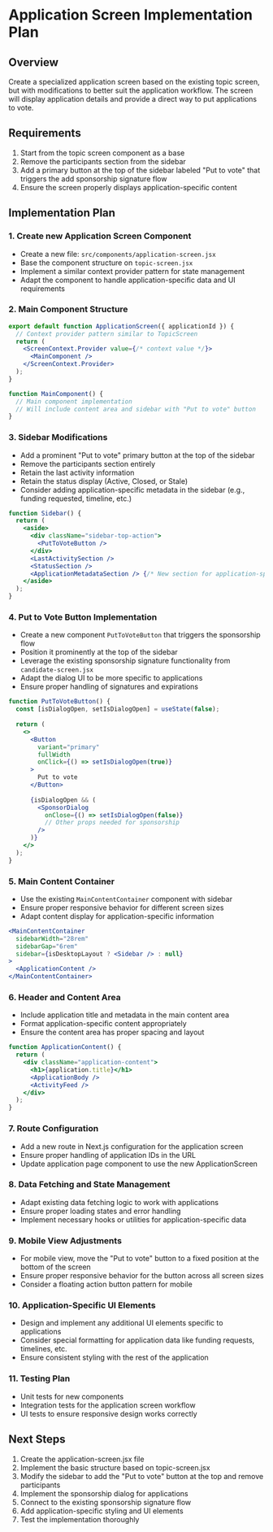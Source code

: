 # Application Screen Implementation Plan

## Overview
Create a specialized application screen based on the existing topic screen, but with modifications to better suit the application workflow. The screen will display application details and provide a direct way to put applications to vote.

## Requirements
1. Start from the topic screen component as a base
2. Remove the participants section from the sidebar
3. Add a primary button at the top of the sidebar labeled "Put to vote" that triggers the add sponsorship signature flow
4. Ensure the screen properly displays application-specific content

## Implementation Plan

### 1. Create new Application Screen Component
- Create a new file: `src/components/application-screen.jsx`
- Base the component structure on `topic-screen.jsx`
- Implement a similar context provider pattern for state management
- Adapt the component to handle application-specific data and UI requirements

### 2. Main Component Structure
```jsx
export default function ApplicationScreen({ applicationId }) {
  // Context provider pattern similar to TopicScreen
  return (
    <ScreenContext.Provider value={/* context value */}>
      <MainComponent />
    </ScreenContext.Provider>
  );
}

function MainComponent() {
  // Main component implementation
  // Will include content area and sidebar with "Put to vote" button
}
```

### 3. Sidebar Modifications
- Add a prominent "Put to vote" primary button at the top of the sidebar
- Remove the participants section entirely
- Retain the last activity information
- Retain the status display (Active, Closed, or Stale)
- Consider adding application-specific metadata in the sidebar (e.g., funding requested, timeline, etc.)

```jsx
function Sidebar() {
  return (
    <aside>
      <div className="sidebar-top-action">
        <PutToVoteButton />
      </div>
      <LastActivitySection />
      <StatusSection />
      <ApplicationMetadataSection /> {/* New section for application-specific info */}
    </aside>
  );
}
```

### 4. Put to Vote Button Implementation
- Create a new component `PutToVoteButton` that triggers the sponsorship flow
- Position it prominently at the top of the sidebar
- Leverage the existing sponsorship signature functionality from `candidate-screen.jsx`
- Adapt the dialog UI to be more specific to applications
- Ensure proper handling of signatures and expirations

```jsx
function PutToVoteButton() {
  const [isDialogOpen, setIsDialogOpen] = useState(false);
  
  return (
    <>
      <Button 
        variant="primary"
        fullWidth
        onClick={() => setIsDialogOpen(true)}
      >
        Put to vote
      </Button>
      
      {isDialogOpen && (
        <SponsorDialog 
          onClose={() => setIsDialogOpen(false)}
          // Other props needed for sponsorship
        />
      )}
    </>
  );
}
```

### 5. Main Content Container
- Use the existing `MainContentContainer` component with sidebar
- Ensure proper responsive behavior for different screen sizes
- Adapt content display for application-specific information

```jsx
<MainContentContainer
  sidebarWidth="28rem"
  sidebarGap="6rem"
  sidebar={isDesktopLayout ? <Sidebar /> : null}
>
  <ApplicationContent />
</MainContentContainer>
```

### 6. Header and Content Area
- Include application title and metadata in the main content area
- Format application-specific content appropriately
- Ensure the content area has proper spacing and layout

```jsx
function ApplicationContent() {
  return (
    <div className="application-content">
      <h1>{application.title}</h1>
      <ApplicationBody />
      <ActivityFeed />
    </div>
  );
}
```

### 7. Route Configuration
- Add a new route in Next.js configuration for the application screen
- Ensure proper handling of application IDs in the URL
- Update application page component to use the new ApplicationScreen

### 8. Data Fetching and State Management
- Adapt existing data fetching logic to work with applications
- Ensure proper loading states and error handling
- Implement necessary hooks or utilities for application-specific data

### 9. Mobile View Adjustments
- For mobile view, move the "Put to vote" button to a fixed position at the bottom of the screen
- Ensure proper responsive behavior for the button across all screen sizes
- Consider a floating action button pattern for mobile

### 10. Application-Specific UI Elements
- Design and implement any additional UI elements specific to applications
- Consider special formatting for application data like funding requests, timelines, etc.
- Ensure consistent styling with the rest of the application

### 11. Testing Plan
- Unit tests for new components
- Integration tests for the application screen workflow
- UI tests to ensure responsive design works correctly

## Next Steps
1. Create the application-screen.jsx file
2. Implement the basic structure based on topic-screen.jsx
3. Modify the sidebar to add the "Put to vote" button at the top and remove participants
4. Implement the sponsorship dialog for applications
5. Connect to the existing sponsorship signature flow
6. Add application-specific styling and UI elements
7. Test the implementation thoroughly